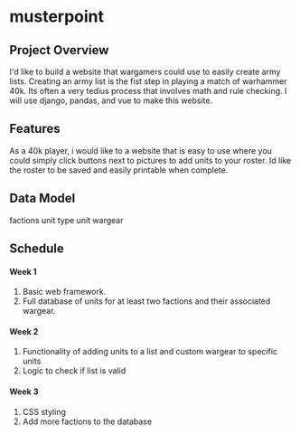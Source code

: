 # musterpoint

## Project Overview

I'd like to build a website that wargamers could use to easily create army lists.  Creating an army list is the fist step in playing a match of warhammer 40k.  Its often a very tedius process that involves math and rule checking. I will use django, pandas, and vue to make this website.

## Features

As a 40k player, i would like to a website that is easy to use where you could simply click buttons next to pictures to add units to your roster.  Id like the roster to be saved and easily printable when complete. 

## Data Model

factions
unit type
unit
wargear

## Schedule

#### Week 1

1. Basic web framework.
2. Full database of units for at least two factions and their associated wargear.

#### Week 2

1. Functionality of adding units to a list and custom wargear to specific units
2. Logic to check if list is valid

#### Week 3

1. CSS styling
2. Add more factions to the database
